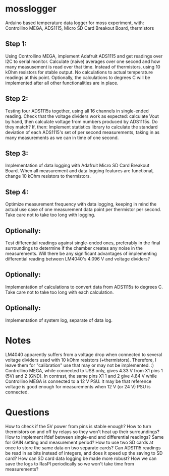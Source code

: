 # mosslogger
Arduino based temperature data logger for moss experiment, with: Controllino MEGA, ADS1115, Micro SD Card Breakout Board, thermistors

## Step 1: 
Using Controllino MEGA, implement Adafruit ADS1115 and get readings over I2C to serial monitor. Calculate (naive) averages over one second and how many measusement is read over that time. Instead of thermistors, using 10 kOhm resistors for stable output. No calculations to actual temperature readings at this point. Optionally, the calculations to degrees C will be implemented after all other functionalities are in place.

## Step 2: 
Testing four ADS1115s together, using all 16 channels in single-ended reading. Check that the voltage dividers work as expected: calculate Vout by hand, then calculate voltage from numbers produced by ADS1115s. Do they match? If, then: Implement statistics library to calculate the standard deviation of each ADS1115's set of per second measurements, taking in as many measurements as we can in time of one second.

## Step 3: 
Implementation of data logging with Adafruit Micro SD Card Breakout Board. When all measurement and data logging features are functional, change 10 kOhm resistors to thermistors.

## Step 4: 
Optimize measurement frequency with data logging, keeping in mind the actual use case of one measurement data point per thermistor per second. Take care not to take too long with logging.

## Optionally: 
Test differential readings against single-ended ones, preferably in the final surroundings to determine if the chamber creates any noise in the measurements. Will there be any significant advantages of implementing differential reading between LM4040's 4.096 V and voltage dividers?

## Optionally: 
Implementation of calculations to convert data from ADS1115s to degrees C. Take care not to take too long with each calculation.

## Optionally:
Implementation of system log, separate of data log.

# Notes
LM4040 apparently suffers from a voltage drop when connected to several voltage dividers used with 10 kOhm resistors (+thermistors). Therefore, I leave them for "calibration" use that may or may not be implemented. :)
Controllino MEGA, while connected to USB only, gives 4.33 V from X1 pins 1 (5V) and 2 (GND).
In contrast, the same pins X1 1 and 2 give 4.84 V while Controllino MEGA is connected to a 12 V PSU.
It may be that reference voltage is good enough for measurements when 12 V (or 24 V) PSU is connected.

# Questions
How to check if the 5V power from pins is stable enough?
How to turn thermistors on and off by relays so they won't heat up their surroundings?
How to implement ifdef between single-end and differential readings? Same for GAIN setting and measurement period?
How to use two SD cards at once to store the same data on two separate cards?
Can ADS1115 readings be read in as bits instead of integers, and does it speed up the saving to SD card?
How can SD card data logging be made more robust?
How we can save the logs to RasPI periodically so we won't take time from measurements?
